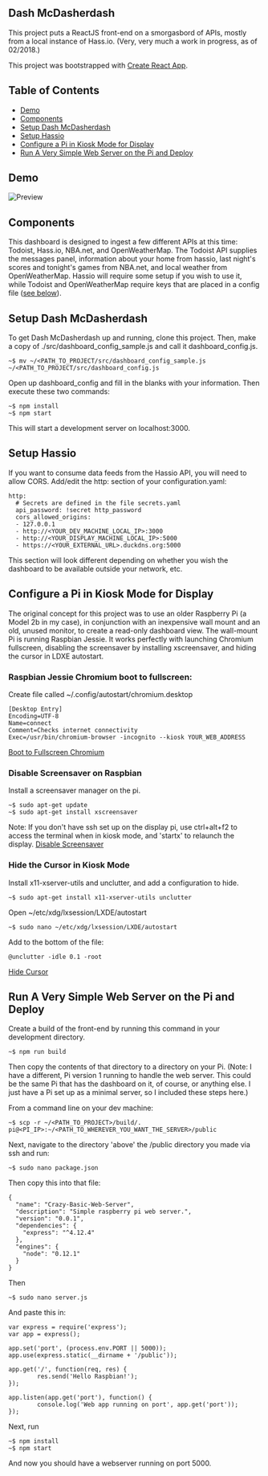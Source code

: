 ## Dash McDasherdash

This project puts a ReactJS front-end on a smorgasbord of APIs, mostly from a local instance of Hass.io. (Very, very much a work in progress, as of 02/2018.)

This project was bootstrapped with [Create React App](https://github.com/facebookincubator/create-react-app).

## Table of Contents

- [Demo](#demo)
- [Components](#components)
- [Setup Dash McDasherdash](#setup-dash-mcdasherdash)
- [Setup Hassio](#setup-hassio)
- [Configure a Pi in Kiosk Mode for Display](#configure-a-pi-in-kiosk-mode-for-display)
- [Run A Very Simple Web Server on the Pi and Deploy](#run-a-very-simple-web-server-on-the-pi-and-deploy)

## Demo

![Preview](https://raw.githubusercontent.com/mumforb/Dash-McDasherdash/master/public/preview.jpg)

## Components

This dashboard is designed to ingest a few different APIs at this time: Todoist, Hass.io, NBA.net, and OpenWeatherMap. The Todoist API supplies the messages panel, information about your home from hassio, last night's scores and tonight's games from NBA.net, and local weather from OpenWeatherMap. Hassio will require some setup if you wish to use it, while Todoist and OpenWeatherMap require keys that are placed in a config file ([see below](#setup-dash-mcdasherdash)).

## Setup Dash McDasherdash

To get Dash McDasherdash up and running, clone this project. Then, make a copy of ./src/dashboard_config_sample.js and call it dashboard_config.js.

```
~$ mv ~/<PATH_TO_PROJECT/src/dashboard_config_sample.js ~/<PATH_TO_PROJECT/src/dashboard_config.js
```
Open up dashboard_config and fill in the blanks with your information.
Then execute these two commands:
```
~$ npm install
~$ npm start
```
This will start a development server on localhost:3000.

## Setup Hassio

If you want to consume data feeds from the Hassio API, you will need to allow CORS. Add/edit the http: section of your configuration.yaml:
```
http:
  # Secrets are defined in the file secrets.yaml
  api_password: !secret http_password
  cors_allowed_origins:
  - 127.0.0.1
  - http://<YOUR_DEV_MACHINE_LOCAL_IP>:3000
  - http://<YOUR_DISPLAY_MACHINE_LOCAL_IP>:5000
  - https://<YOUR_EXTERNAL_URL>.duckdns.org:5000
```  
This section will look different depending on whether you wish the dashboard to be available outside your network, etc.

## Configure a Pi in Kiosk Mode for Display

The original concept for this project was to use an older Raspberry Pi (a Model 2b in my case), in conjunction with an inexpensive wall mount and an old, unused monitor, to create a read-only dashboard view. The wall-mount Pi is running Raspbian Jessie. It works perfectly with launching Chromium fullscreen, disabling the screensaver by installing xscreensaver, and hiding the cursor in LDXE autostart.

### Raspbian Jessie Chromium boot to fullscreen:
Create file called ~/.config/autostart/chromium.desktop

```
[Desktop Entry]
Encoding=UTF-8
Name=connect
Comment=Checks internet connectivity
Exec=/usr/bin/chromium-browser -incognito --kiosk YOUR_WEB_ADDRESS
```
[Boot to Fullscreen Chromium](https://raspberrypi.stackexchange.com/questions/38515/auto-start-chromium-on-raspbian-jessie-11-2015/39181#39181)

### Disable Screensaver on Raspbian
Install a screensaver manager on the pi.

```
~$ sudo apt-get update
~$ sudo apt-get install xscreensaver
```
Note: If you don't have ssh set up on the display pi, use ctrl+alt+f2 to access the terminal when in kiosk mode, and 'startx' to relaunch the display.
[Disable Screensaver](https://www.raspberrypi.org/forums/viewtopic.php?f=91&t=57552$start=75)

### Hide the Cursor in Kiosk Mode
Install x11-xserver-utils and unclutter, and add a configuration to hide.
```
~$ sudo apt-get install x11-xserver-utils unclutter
```
Open ~/etc/xdg/lxsession/LXDE/autostart
```
~$ sudo nano ~/etc/xdg/lxsession/LXDE/autostart
```
Add to the bottom of the file:
```
@unclutter -idle 0.1 -root
```
[Hide Cursor](http://www.raspberrypi.org/forums/viewtopic.php?f=91&t=52759)

## Run A Very Simple Web Server on the Pi and Deploy
Create a build of the front-end by running this command in your development directory.
```
~$ npm run build
```
Then copy the contents of that directory to a directory on your Pi. (Note: I have a different, Pi version 1 running to handle the web server. This could be the same Pi that has the dashboard on it, of course, or anything else. I just have a Pi set up as a minimal server, so I included these steps here.)

From a command line on your dev machine:
```
~$ scp -r ~/<PATH_TO_PROJECT>/build/. pi@<PI_IP>:~/<PATH_TO_WHEREVER_YOU_WANT_THE_SERVER>/public
```
Next, navigate to the directory 'above' the /public directory you made via ssh and run:
```
~$ sudo nano package.json
```
Then copy this into that file:
```
{
  "name": "Crazy-Basic-Web-Server",
  "description": "Simple raspberry pi web server.",
  "version": "0.0.1",
  "dependencies": {
    "express": "^4.12.4"
  },
  "engines": {
    "node": "0.12.1"
  }
}
```
Then
```
~$ sudo nano server.js
```
And paste this in:
```
var express = require('express');
var app = express();

app.set('port', (process.env.PORT || 5000));
app.use(express.static(__dirname + '/public'));

app.get('/', function(req, res) {
        res.send('Hello Raspbian!');
});

app.listen(app.get('port'), function() {
        console.log('Web app running on port', app.get('port'));
});
```
Next, run
```
~$ npm install
~$ npm start
```
And now you should have a webserver running on port 5000.
